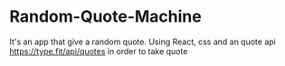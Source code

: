 # Random-Quote-Machine
It's an app that give a random quote.
Using React, css and an quote api https://type.fit/api/quotes in order to take quote
